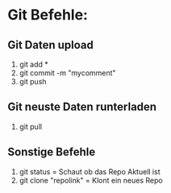 # Git Befehle:

## Git Daten upload 
1. git add *
2. git commit -m "mycomment" 
3. git push  

##  Git neuste Daten runterladen  
1. git pull 

## Sonstige Befehle 
1. git status = Schaut ob das Repo Aktuell ist 
2. git clone "repolink" = Klont ein neues Repo 
